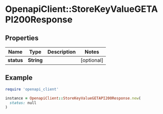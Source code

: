 # OpenapiClient::StoreKeyValueGETAPI200Response

## Properties

| Name | Type | Description | Notes |
| ---- | ---- | ----------- | ----- |
| **status** | **String** |  | [optional] |

## Example

```ruby
require 'openapi_client'

instance = OpenapiClient::StoreKeyValueGETAPI200Response.new(
  status: null
)
```

